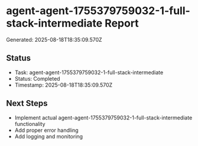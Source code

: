 # agent-agent-1755379759032-1-full-stack-intermediate Report

Generated: 2025-08-18T18:35:09.570Z

## Status
- Task: agent-agent-1755379759032-1-full-stack-intermediate
- Status: Completed
- Timestamp: 2025-08-18T18:35:09.570Z

## Next Steps
- Implement actual agent-agent-1755379759032-1-full-stack-intermediate functionality
- Add proper error handling
- Add logging and monitoring
